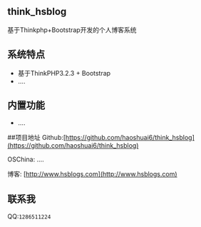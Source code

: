 ﻿## think_hsblog
基于Thinkphp+Bootstrap开发的个人博客系统

## <?php echo "在开发阶段";  die; ?>

## 系统特点

*  基于ThinkPHP3.2.3 + Bootstrap 
*  ....

## 内置功能

*  ....

##项目地址
Github:[https://github.com/haoshuai6/think_hsblog](https://github.com/haoshuai6/think_hsblog) 

OSChina: ....

博客: [http://www.hsblogs.com](http://www.hsblogs.com)

## 联系我 
QQ:`1286511224`
